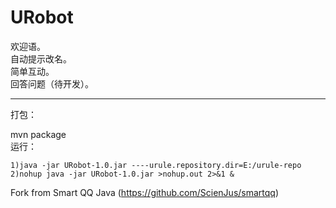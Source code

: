 # URobot

欢迎语。  
自动提示改名。  
简单互动。  
回答问题（待开发）。

---


打包：

mvn package  
运行：

	1)java -jar URobot-1.0.jar ----urule.repository.dir=E:/urule-repo
	2)nohup java -jar URobot-1.0.jar >nohup.out 2>&1 &

Fork from Smart QQ Java (https://github.com/ScienJus/smartqq)